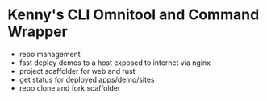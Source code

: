 # Kenny's CLI Omnitool and Command Wrapper
- repo management
- fast deploy demos to a host exposed to internet via nginx
- project scaffolder for web and rust
- get status for deployed apps/demo/sites
- repo clone and fork scaffolder